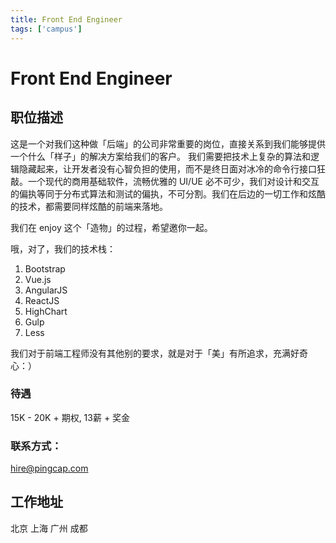 ```yaml
---
title: Front End Engineer
tags: ['campus']
---
```


# Front End Engineer

## 职位描述

这是一个对我们这种做「后端」的公司非常重要的岗位，直接关系到我们能够提供一个什么「样子」的解决方案给我们的客户。
我们需要把技术上复杂的算法和逻辑隐藏起来，让开发者没有心智负担的使用，而不是终日面对冰冷的命令行接口狂敲。一个现代的商用基础软件，流畅优雅的 UI/UE 必不可少，我们对设计和交互的偏执等同于分布式算法和测试的偏执，不可分割。我们在后边的一切工作和炫酷的技术，都需要同样炫酷的前端来落地。

我们在 enjoy 这个「造物」的过程，希望邀你一起。

哦，对了，我们的技术栈：

1. Bootstrap
2. Vue.js
3. AngularJS
4. ReactJS
5. HighChart
6. Gulp
7. Less

我们对于前端工程师没有其他别的要求，就是对于「美」有所追求，充满好奇心：）

### 待遇

15K - 20K + 期权, 13薪 + 奖金

### 联系方式：
hire@pingcap.com


## 工作地址

北京 上海 广州 成都
